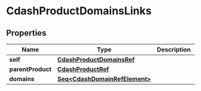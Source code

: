 

# CdashProductDomainsLinks


## Properties

Name | Type | Description | Notes
------------ | ------------- | ------------- | -------------
**self** | [**CdashProductDomainsRef**](CdashProductDomainsRef.md) |  |  [optional]
**parentProduct** | [**CdashProductRef**](CdashProductRef.md) |  |  [optional]
**domains** | [**Seq&lt;CdashDomainRefElement&gt;**](CdashDomainRefElement.md) |  |  [optional]



